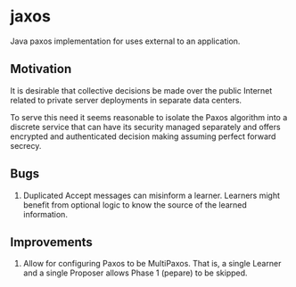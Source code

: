 # jaxos
Java paxos implementation for uses external to an application.

## Motivation

It is desirable that collective decisions be made over the public Internet related to private server deployments in separate data centers.

To serve this need it seems reasonable to isolate the Paxos algorithm into a discrete service that can have its security managed separately and offers encrypted and authenticated decision making assuming perfect forward secrecy.

## Bugs

1. Duplicated Accept messages can misinform a learner.
   Learners might benefit from optional logic to
   know the source of the learned information.

## Improvements

1. Allow for configuring Paxos to be MultiPaxos. That is, a single Learner and a single Proposer
   allows Phase 1 (pepare) to be skipped.
